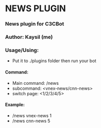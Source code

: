 # NEWS PLUGIN #
### News plugin for C3CBot
### Author: Kaysil (me) ##

### Usage/Using:
- Put it to ./plugins folder then run your bot
#### Command:
- Main command: /news
 - subcommand: <vnex-news/cnn-news>
  - switch page: <1/2/3/4/5>

#### Example:
- /news vnex-news 1<br>
- /news cnn-news 5
